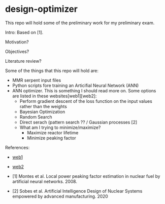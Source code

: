 # design-optimizer

This repo will hold some of the preliminary work for my preliminary exam.

Intro:
Based on [1].

Motivation?

Objectives?

Literature review?

Some of the things that this repo will hold are:
* MMR serpent input files
* Python scripts fore training an Articifial Neural Network (ANN)
* ANN optimizer. This is something I should read more on. Some options are listed in these websites[web1][web2]:
  * Perform gradient descent of the loss function on the input values rather than the weights
  * Bayesian Optimization
  * Random Search
  * Direct serach (pattern search ?? / Gaussian processes [2]
  * What am I trying to minimize/maximize?
    * Maximize reactor lifetime
    * Minimize peaking factor


References:
* [web1](https://stats.stackexchange.com/questions/397223/neural-network-for-input-values-optimization)
* [web2](https://stats.stackexchange.com/questions/193306/optimization-when-cost-function-slow-to-evaluate/193310#193310)

* [1] Montes et al. Local power peaking factor estimation in nuclear fuel by artificial neural networks. 2008.
* [2] Sobes et al. Artificial Intelligence Design of Nuclear Systems empowered by advanced manufacturing. 2020